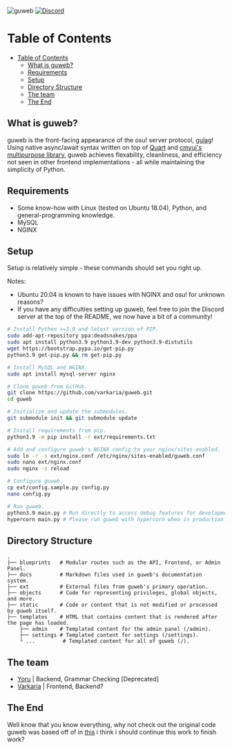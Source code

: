 ![guweb](https://i.imgur.com/G3UJCSI.png)
[![Discord](https://discordapp.com/api/guilds/748687781605408908/widget.png?style=shield)](https://discord.gg/ShEQgUx)

Table of Contents
==================
- [Table of Contents](#table-of-contents)
  - [What is guweb?](#what-is-guweb)
  - [Requirements](#requirements)
  - [Setup](#setup)
  - [Directory Structure](#directory-structure)
  - [The team](#the-team)
  - [The End](#the-end)

What is guweb?
------

guweb is the front-facing appearance of the osu! server protocol, [gulag](https://github.com/cmyui/gulag)!
Using native async/await syntax written on top of [Quart](https://github.com/pgjones/quart) and
[cmyui's multipurpose library](https://github.com/cmyui/cmyui_pkg), guweb achieves flexability, cleanliness,
and efficiency not seen in other frontend implementations - all while maintaining the simplicity of Python.

Requirements
------

- Some know-how with Linux (tested on Ubuntu 18.04), Python, and general-programming knowledge.
- MySQL
- NGINX

Setup
------

Setup is relatively simple - these commands should set you right up.

Notes:

- Ubuntu 20.04 is known to have issues with NGINX and osu! for unknown reasons?
- If you have any difficulties setting up guweb, feel free to join the Discord server at the top of the README, we now have a bit of a community!

```sh
# Install Python >=3.9 and latest version of PIP.
sudo add-apt-repository ppa:deadsnakes/ppa
sudo apt install python3.9 python3.9-dev python3.9-distutils
wget https://bootstrap.pypa.io/get-pip.py
python3.9 get-pip.py && rm get-pip.py

# Install MySQL and NGINX.
sudo apt install mysql-server nginx

# Clone guweb from GitHub.
git clone https://github.com/varkaria/guweb.git
cd guweb

# Initialize and update the submodules.
git submodule init && git submodule update

# Install requirements from pip.
python3.9 -m pip install -r ext/requirements.txt

# Add and configure guweb's NGINX config to your nginx/sites-enabled.
sudo ln -r -s ext/nginx.conf /etc/nginx/sites-enabled/guweb.conf
sudo nano ext/nginx.conf
sudo nginx -s reload

# Configure guweb.
cp ext/config.sample.py config.py
nano config.py

# Run guweb.
python3.9 main.py # Run directly to access debug features for development! (Port 5000)
hypercorn main.py # Please run guweb with hypercorn when in production! It will improve performance drastically by disabling all of the debug features a developer would need! (Port 8000)
```

Directory Structure
------

    .
    ├── blueprints   # Modular routes such as the API, Frontend, or Admin Panel.
    ├── docs         # Markdown files used in guweb's documentation system.
    ├── ext          # External files from guweb's primary operation.
    ├── objects      # Code for representing privileges, global objects, and more.
    ├── static       # Code or content that is not modified or processed by guweb itself.
    ├── templates    # HTML that contains content that is rendered after the page has loaded.
        ├── admin    # Templated content for the admin panel (/admin).
        ├── settings # Templated content for settings (/settings).
        └ ...         # Templated content for all of guweb (/).


The team
------
- [Yoru](https://github.com/Yo-ru) | Backend, Grammar Checking [Deprecated]
- [Varkaria](https://github.com/Varkaria) | Frontend, Backend?

The End
------

Well know that you know everything, why not check out the original code guweb was based off of in [this](https://github.com/yo-ru/gulag-web) i think i should continue this work to finish work?
